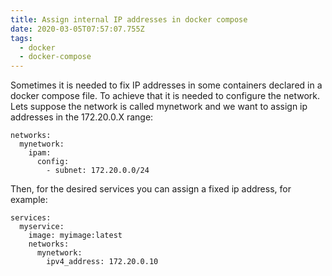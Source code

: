 ```yaml
---
title: Assign internal IP addresses in docker compose
date: 2020-03-05T07:57:07.755Z
tags:
  - docker
  - docker-compose
---
```

Sometimes it is needed to fix IP addresses in some containers declared in a docker compose file. To achieve that it is needed to configure the network. Lets suppose the network is called mynetwork and we want to assign ip addresses in the 172.20.0.X range:

```
networks:
  mynetwork:
    ipam:
      config:
        - subnet: 172.20.0.0/24
```

Then, for the desired services you can assign a fixed ip address, for example:
```
services:
  myservice:
    image: myimage:latest
    networks:
      mynetwork:
        ipv4_address: 172.20.0.10
```


